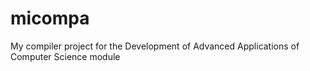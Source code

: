 # micompa
 My compiler project for the Development of Advanced Applications of Computer Science	 module
